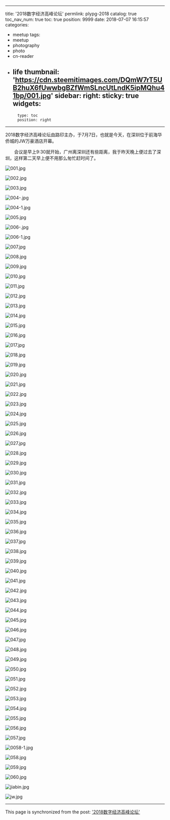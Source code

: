 
---
title: '2018数字经济高峰论坛'
permlink: plypg-2018
catalog: true
toc_nav_num: true
toc: true
position: 9999
date: 2018-07-07 16:15:57
categories:
- meetup
tags:
- meetup
- photography
- photo
- cn-reader
- life
thumbnail: 'https://cdn.steemitimages.com/DQmW7rT5UB2huX6fUwwbgBZfWmSLncUtLndK5ipMQhu41bp/001.jpg'
sidebar:
    right:
        sticky: true
widgets:
    -
        type: toc
        position: right
---


2018数字经济高峰论坛由路印主办，于7月7日，也就是今天，在深圳位于前海华侨城的JW万豪酒店开幕。

　　会议是早上9:30就开始，广州离深圳还有些距离，我于昨天晚上便过去了深圳，这样第二天早上便不用那么匆忙赶时间了。

![001.jpg](https://cdn.steemitimages.com/DQmW7rT5UB2huX6fUwwbgBZfWmSLncUtLndK5ipMQhu41bp/001.jpg)

![002.jpg](https://cdn.steemitimages.com/DQmctCjQTumLaifZJxdJQAQVWkbUBhKBdS5EVYvFLyJ6hEh/002.jpg)

![003.jpg](https://cdn.steemitimages.com/DQmPf3f9D7eciiWnMEDWAcDgcR4GWUQXJEV9FbZyPpUzSZa/003.jpg)

![004-.jpg](https://cdn.steemitimages.com/DQma5Qa9JEobiufL4Faf32Ka8NhcEqEqf6NLXkrZzGnGeYi/004-.jpg)

![004-1.jpg](https://cdn.steemitimages.com/DQmbVM2JjXbvLzfPQvvhYUQcdPyRQyEKeG8VzuGStzamBUg/004-1.jpg)

![005.jpg](https://cdn.steemitimages.com/DQmPwLrHbJna1UpzR69npETEpNFqNi7GnfpZ24M9yQ6ANJa/005.jpg)

![006-.jpg](https://cdn.steemitimages.com/DQmQP7WnYTad5GSbuVb577vh3GYcfTAykuQGCdmQQdzkEiV/006-.jpg)

![006-1.jpg](https://cdn.steemitimages.com/DQmTE15G3AHiyoubPJiPTyhUojRXkSD7xJZ9izrk3FxeAdY/006-1.jpg)

![007.jpg](https://cdn.steemitimages.com/DQmfFKGPwXRd7muoVwDZ1fKuoHR14GWCcp2N8B9PmSn11qE/007.jpg)

![008.jpg](https://cdn.steemitimages.com/DQmeXyLnr5nRGSXvcD6hLbXtK2k84D44d8KsSNCWGQH8pHv/008.jpg)

![009.jpg](https://cdn.steemitimages.com/DQmPbQNPvzsacVrX9jP9m9wnFNt81veqWrCZBMhq57NNPSX/009.jpg)

![010.jpg](https://cdn.steemitimages.com/DQmaWQJns4sVqcgtUMXxKMYjBL2fi3jpJ8LYTKG73MxU9FA/010.jpg)

![011.jpg](https://cdn.steemitimages.com/DQmQLKBPQqL51jYdqP9nco3NGTxsFYmHf56Zwy8BExPaXZr/011.jpg)

![012.jpg](https://cdn.steemitimages.com/DQmZTjzMgG995izjftdvTZVTjDFLRzifp8hqA5Wz1iKAFbH/012.jpg)

![013.jpg](https://cdn.steemitimages.com/DQmUW6Dkk4mqvnuhqNibyMRbxL6DUVS9cGmBWxBLWwuuSaU/013.jpg)

![014.jpg](https://cdn.steemitimages.com/DQmQYShgGuJ2Rm9VUuCzxfNBFcK8wo4xEEsuuEx53TmQfBv/014.jpg)

![015.jpg](https://cdn.steemitimages.com/DQmQCxhEJES4egGECBq5eARih641v3N5DouzVELQif8Wsj9/015.jpg)

![016.jpg](https://cdn.steemitimages.com/DQmT56FStU45npzd6sJhy4YgnCpjDSH2TYMj8zV9rgSi3mi/016.jpg)

![017.jpg](https://cdn.steemitimages.com/DQmckpbqfQBigmsvAipHbsvLun7KYHpv2x3RsHeZPRm1jfQ/017.jpg)

![018.jpg](https://cdn.steemitimages.com/DQmPxFB27siNr2NkVsvv4GkqT8JgPmZPyCuGQdir4Vr4VsA/018.jpg)

![019.jpg](https://cdn.steemitimages.com/DQmTg2wbWDJnrwdKoh1suxawoxFESgdMXBWa9CayA4JkzQk/019.jpg)

![020.jpg](https://cdn.steemitimages.com/DQmbjFfTBQuzVWcZsjzj5F273nF7S3gm6iLiCgauy8BXhUB/020.jpg)

![021.jpg](https://cdn.steemitimages.com/DQmcRmCKw53cz3LdnDg4Kovn1fwxLFVqJdbK8K1sjiErpv3/021.jpg)

![022.jpg](https://cdn.steemitimages.com/DQmTZRbPxuTX4muGfVv7tvNrS6iRkqJBXAtCo3kpCHxmnjV/022.jpg)

![023.jpg](https://cdn.steemitimages.com/DQmVUbHV5vbSp1NssfWLLEQEd2cxUxE1EHGZTkageJkMkbN/023.jpg)

![024.jpg](https://cdn.steemitimages.com/DQmbphYHXzekXpbewpLksPRuEYUbJ2P7FknjcT5GW77k6Sj/024.jpg)

![025.jpg](https://cdn.steemitimages.com/DQmQdd7L9sJSCrH7godhbNpuBfsKwR43sKZdG1Gmc4b9r32/025.jpg)

![026.jpg](https://cdn.steemitimages.com/DQmQzgsEkaMfMcfk8WaVtiiGQH2HjJDpTdFiFtJ6psXBafR/026.jpg)

![027.jpg](https://cdn.steemitimages.com/DQmTnNHnTnxVaJoTrM7pNY5mib5wM2VmsNtX64WeZV4z86g/027.jpg)

![028.jpg](https://cdn.steemitimages.com/DQmPBTdUiPXt4PMZj9itJSjfJFCzZzcE1E4BgzcJtpEYVqn/028.jpg)

![029.jpg](https://cdn.steemitimages.com/DQmQHaQ6tYLUzSWhNTeovuxcEcEfnpk6u2ds3wStDPuLCaL/029.jpg)

![030.jpg](https://cdn.steemitimages.com/DQmQBbGGf1CDFRfQn5831Jyd97jhHtW41EEryGiZ8mmCKL5/030.jpg)

![031.jpg](https://cdn.steemitimages.com/DQmT5KH9fTVKKBHyVcUKNy1Pnqacug1zKgEL9ugW42LSdce/031.jpg)

![032.jpg](https://cdn.steemitimages.com/DQmaw2U2RsLP5kx85LeDSxFVJgdkUFqq2nv5HuHfKEzA5D1/032.jpg)

![033.jpg](https://cdn.steemitimages.com/DQmPf2tCEourreJmJY8PvtQnDrVgB84tmbp3pNJVeZ1MRfW/033.jpg)

![034.jpg](https://cdn.steemitimages.com/DQmNwbH5ny3udierNGugbin9qAUdnCZ2wC84m4Gi7Rjx3pq/034.jpg)

![035.jpg](https://cdn.steemitimages.com/DQmayqNFPL3srdi73xtV2q3ryz9ctfrckerbTg6mc45gw4o/035.jpg)

![036.jpg](https://cdn.steemitimages.com/DQmUyPoroPZCDTH2W9Bma7MdEzLGXn1J95igYc3nTZjbin1/036.jpg)

![037.jpg](https://cdn.steemitimages.com/DQmNtiaEWHDAjYUvGD72B8VwFDxM4L6CeFoj3qHKApZTNKT/037.jpg)

![038.jpg](https://cdn.steemitimages.com/DQmYoKH29xfmxjuRuvDHpxhyVfEp1rcT3FCRoDRTSNSwvPA/038.jpg)

![039.jpg](https://cdn.steemitimages.com/DQmQ5FvHkNumz1uh2YcCUgJz24dAtHNcWmi6Fw8dy85Cy5c/039.jpg)

![040.jpg](https://cdn.steemitimages.com/DQmYWZYCXcx3csZW3sXNbpc3REMjsswmsofSY5Cd6nxZ3Yb/040.jpg)

![041.jpg](https://cdn.steemitimages.com/DQmUrTBExGrh92FSpVCcNsRwAtxzkqFi1rvchNPaxh433Me/041.jpg)

![042.jpg](https://cdn.steemitimages.com/DQmWpbCugRNKf6wiuap98rBxWrn499ocQvAXE2cGMghfppd/042.jpg)

![043.jpg](https://cdn.steemitimages.com/DQma9JEEM1LUy9Jp57kz82sz1dVs2AkP8UYmLUSRq9JUG1Q/043.jpg)

![044.jpg](https://cdn.steemitimages.com/DQmUXy8FtDsSZ2MXoa5dCgUKYTNVDZcWc6mxBWaHFz2BLKJ/044.jpg)

![045.jpg](https://cdn.steemitimages.com/DQmbvid1NAtJE7r48ATj2LsY2aRwfhRufxFetYibKgFdysB/045.jpg)

![046.jpg](https://cdn.steemitimages.com/DQmf6K9qAXzNTSzQWLTWJsM2RjnoZCSgFxTPXsoQ38AxTTJ/046.jpg)

![047.jpg](https://cdn.steemitimages.com/DQmdQCSBRgrVD4jFSX1gmRTXWZRq8vehPs9pvGYRuYwuWft/047.jpg)

![048.jpg](https://cdn.steemitimages.com/DQmPzcPio1Gdq51Pm9Te38kUEST2Ee4BxNWPvT1qWwb1ADm/048.jpg)

![049.jpg](https://cdn.steemitimages.com/DQmciygC7Q7Yi5kSsXLx4j1k5JT8btMSub8LDF1rLF8HPce/049.jpg)

![050.jpg](https://cdn.steemitimages.com/DQmWpvJQrqA5oitD9S8TkRLRGEVJqo3xEhzFbkxfuQR5h4o/050.jpg)

![051.jpg](https://cdn.steemitimages.com/DQmS6RiKzRKWEgivY738j4BK2TBNW7FPnHD8rELRBADwvA8/051.jpg)

![052.jpg](https://cdn.steemitimages.com/DQmUg47jWg81fsYzX4Ab73uNPnmbYxQ1aS4UKv8cf2oZCJb/052.jpg)

![053.jpg](https://cdn.steemitimages.com/DQmdHsLr2sBTmTxJxUHVFjmGyadoE3et88NFaNMzZWX5nNw/053.jpg)

![054.jpg](https://cdn.steemitimages.com/DQmV2CRrB9qWtNAh9EuVgkjjcoXnU22ywrXZwvZBhzH91eu/054.jpg)

![055.jpg](https://cdn.steemitimages.com/DQmRuo8w2N2AAm3CkpcVhNYN1Pxu75y5kdDTuzpUVHRohrj/055.jpg)

![056.jpg](https://cdn.steemitimages.com/DQmRwX2WUe6dc31bufAUpbvfWqVpJfc54ZNBjUoWkho2kvv/056.jpg)

![057.jpg](https://cdn.steemitimages.com/DQma7icw86XcKtTmHu86sAwC2XxbDwNYYvkJXC5hxo1YBt9/057.jpg)

![0058-1.jpg](https://cdn.steemitimages.com/DQmWc1Bf3iy6AqTbnPngYpWi2xNZzMV4EShNUuh92QaT7qB/0058-1.jpg)

![058.jpg](https://cdn.steemitimages.com/DQmc63ZBtc9iJtb32QZW8pgHWdtbu4syovENN2BFWdfRPpu/058.jpg)

![059.jpg](https://cdn.steemitimages.com/DQmReg4CL5SPBSvXgTfBN7yCioWCS3RAUwNYCseHHmotJpA/059.jpg)

![060.jpg](https://cdn.steemitimages.com/DQmRZFhaMtJLZqJ8Hf98qRQoxqpQTvonjLNNdx3FVSRsXe4/060.jpg)

![jiabin.jpg](https://cdn.steemitimages.com/DQmRsMri9mZvJ5mmgPahg4XiSqaiXC8mMJW2Cg1E2jKXViL/jiabin.jpg)

![jw.jpg](https://cdn.steemitimages.com/DQmSK8BkH2pdzpqEBboZtuZKTa8DKTSF3r2cfbJSavoxATD/jw.jpg)

- - -

This page is synchronized from the post: ['2018数字经济高峰论坛'](https://steemit.com/@rivalhw/plypg-2018)
